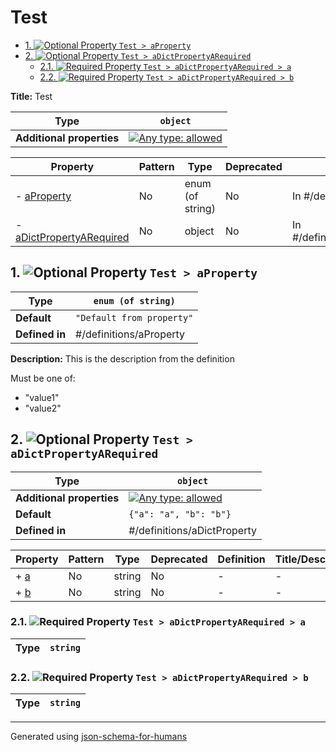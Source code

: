 # Test

- [1. ![Optional](https://img.shields.io/badge/Optional-yellow) Property `Test > aProperty`](#aProperty)
- [2. ![Optional](https://img.shields.io/badge/Optional-yellow) Property `Test > aDictPropertyARequired`](#aDictPropertyARequired)
  - [2.1. ![Required](https://img.shields.io/badge/Required-blue) Property `Test > aDictPropertyARequired > a`](#aDictPropertyARequired_a)
  - [2.2. ![Required](https://img.shields.io/badge/Required-blue) Property `Test > aDictPropertyARequired > b`](#aDictPropertyARequired_b)

**Title:** Test

| Type                      | `object`                                                                                                                          |
| ------------------------- | --------------------------------------------------------------------------------------------------------------------------------- |
| **Additional properties** | [![Any type: allowed](https://img.shields.io/badge/Any%20type-allowed-green)](# "Additional Properties of any type are allowed.") |

| Property                                             | Pattern | Type             | Deprecated | Definition                     | Title/Description                           |
| ---------------------------------------------------- | ------- | ---------------- | ---------- | ------------------------------ | ------------------------------------------- |
| - [aProperty](#aProperty )                           | No      | enum (of string) | No         | In #/definitions/aProperty     | This is the description from the definition |
| - [aDictPropertyARequired](#aDictPropertyARequired ) | No      | object           | No         | In #/definitions/aDictProperty | -                                           |

## <a name="aProperty"></a>1. ![Optional](https://img.shields.io/badge/Optional-yellow) Property `Test > aProperty`

| Type           | `enum (of string)`        |
| -------------- | ------------------------- |
| **Default**    | `"Default from property"` |
| **Defined in** | #/definitions/aProperty   |

**Description:** This is the description from the definition

Must be one of:
* "value1"
* "value2"

## <a name="aDictPropertyARequired"></a>2. ![Optional](https://img.shields.io/badge/Optional-yellow) Property `Test > aDictPropertyARequired`

| Type                      | `object`                                                                                                                          |
| ------------------------- | --------------------------------------------------------------------------------------------------------------------------------- |
| **Additional properties** | [![Any type: allowed](https://img.shields.io/badge/Any%20type-allowed-green)](# "Additional Properties of any type are allowed.") |
| **Default**               | `{"a": "a", "b": "b"}`                                                                                                            |
| **Defined in**            | #/definitions/aDictProperty                                                                                                       |

| Property                          | Pattern | Type   | Deprecated | Definition | Title/Description |
| --------------------------------- | ------- | ------ | ---------- | ---------- | ----------------- |
| + [a](#aDictPropertyARequired_a ) | No      | string | No         | -          | -                 |
| + [b](#aDictPropertyARequired_b ) | No      | string | No         | -          | -                 |

### <a name="aDictPropertyARequired_a"></a>2.1. ![Required](https://img.shields.io/badge/Required-blue) Property `Test > aDictPropertyARequired > a`

| Type | `string` |
| ---- | -------- |

### <a name="aDictPropertyARequired_b"></a>2.2. ![Required](https://img.shields.io/badge/Required-blue) Property `Test > aDictPropertyARequired > b`

| Type | `string` |
| ---- | -------- |

----------------------------------------------------------------------------------------------------------------------------
Generated using [json-schema-for-humans](https://github.com/coveooss/json-schema-for-humans)
